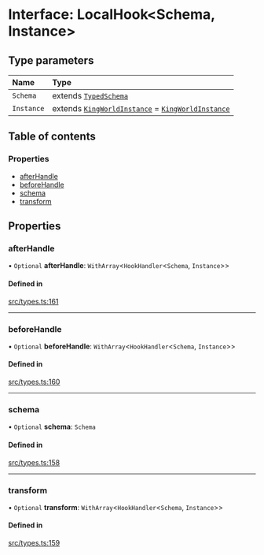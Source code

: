# Interface: LocalHook<Schema, Instance\>

## Type parameters

| Name | Type |
| :------ | :------ |
| `Schema` | extends [`TypedSchema`](TypedSchema.md) |
| `Instance` | extends [`KingWorldInstance`](KingWorldInstance.md) = [`KingWorldInstance`](KingWorldInstance.md) |

## Table of contents

### Properties

- [afterHandle](LocalHook.md#afterhandle)
- [beforeHandle](LocalHook.md#beforehandle)
- [schema](LocalHook.md#schema)
- [transform](LocalHook.md#transform)

## Properties

### afterHandle

• `Optional` **afterHandle**: `WithArray`<`HookHandler`<`Schema`, `Instance`\>\>

#### Defined in

[src/types.ts:161](https://github.com/gaurishhs/kingworld/blob/c7ebe24/src/types.ts#L161)

___

### beforeHandle

• `Optional` **beforeHandle**: `WithArray`<`HookHandler`<`Schema`, `Instance`\>\>

#### Defined in

[src/types.ts:160](https://github.com/gaurishhs/kingworld/blob/c7ebe24/src/types.ts#L160)

___

### schema

• `Optional` **schema**: `Schema`

#### Defined in

[src/types.ts:158](https://github.com/gaurishhs/kingworld/blob/c7ebe24/src/types.ts#L158)

___

### transform

• `Optional` **transform**: `WithArray`<`HookHandler`<`Schema`, `Instance`\>\>

#### Defined in

[src/types.ts:159](https://github.com/gaurishhs/kingworld/blob/c7ebe24/src/types.ts#L159)
